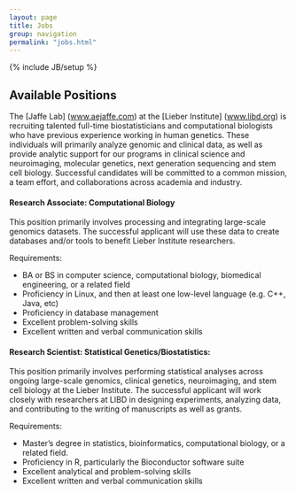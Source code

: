 ```yaml
---
layout: page
title: Jobs
group: navigation
permalink: "jobs.html"
---
```

{% include JB/setup %}

Available Positions
-------------

The [Jaffe Lab] (www.aejaffe.com) at the [Lieber Institute] (www.libd.org) is recruiting talented full-time biostatisticians and computational biologists who have previous experience working in human genetics. These individuals will primarily analyze genomic and clinical data, as well as provide analytic support for our programs in clinical science and neuroimaging, molecular genetics, next generation sequencing and stem cell biology.  Successful candidates will be committed to a common mission, a team effort, and collaborations across academia and industry. 

#### Research Associate: Computational Biology

This position primarily involves processing and integrating large-scale genomics datasets. The successful applicant will use these data to create databases and/or tools to benefit Lieber Institute researchers. 

Requirements: 

* BA or BS in computer science, computational biology, biomedical engineering, or a related field
* Proficiency in Linux, and then at least one low-level language (e.g. C++, Java, etc)
* Proficiency in database management
* Excellent problem-solving skills
* Excellent written and verbal communication skills 

#### Research Scientist: Statistical Genetics/Biostatistics: 

This position primarily involves performing statistical analyses across ongoing large-scale genomics, clinical genetics, neuroimaging, and stem cell biology at the Lieber Institute. The successful applicant will work closely with researchers at LIBD in designing experiments, analyzing data, and contributing to the writing of manuscripts as well as grants. 

Requirements: 

* Master’s degree in statistics, bioinformatics, computational biology, or a related field. 
* Proficiency in R, particularly the Bioconductor software suite
* Excellent analytical and problem-solving skills
* Excellent written and verbal communication skills 